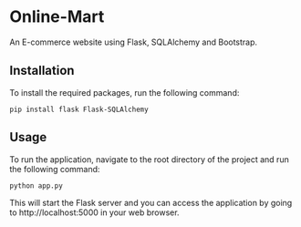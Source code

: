 # Online-Mart
An E-commerce website using Flask, SQLAlchemy and Bootstrap.

## Installation
To install the required packages, run the following command:

```  
pip install flask Flask-SQLAlchemy  
```

## Usage
To run the application, navigate to the root directory of the project and run the following command:

```
python app.py
```

This will start the Flask server and you can access the application by going to http://localhost:5000 in your web browser.
